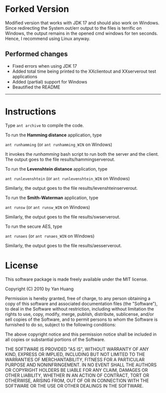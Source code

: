 # Forked Version
Modified version that works with JDK 17 and should also work on Windows.\
Since redirecting the System.out/err output to the files is terrific on Windows, the output remains in the
opened cmd windows for ten seconds.\
Hence, I recommend using Linux anyway.

## Performed changes
* Fixed errors when using JDK 17
* Added total time being printed to the XXclientout and XXserverout test applications
* Added (partial) support for Windows
* Beautified the README

---

# Instructions

Type `ant archive` to compile the code.

To run the **Hamming distance** application, type

`ant runhamming` (or `ant runhamming_WIN` on Windows)

It invokes the *runhamming* bash script to run both the server and the client.
The output goes to the file results/hammingserverout.

To run the **Levenshtein distance** application, type

`ant runlevenshtein` (or `ant runlevenshtein_WIN` on Windows)

Similarly, the output goes to the file results/levenshteinserverout.

To run the **Smith-Waterman** application, type

`ant runsw` (or `ant runsw_WIN` on Windows)

Similarly, the output goes to the file results/swserverout.

To run the secure AES, type

`ant runaes` (or `ant runaes_WIN` on Windows)

Similarly, the output goes to the file results/aesserverout.

# License

This software package is made freely available under the MIT license.

Copyright (C) 2010 by Yan Huang

Permission is hereby granted, free of charge, to any person obtaining a copy
of this software and associated documentation files (the "Software"), to deal
in the Software without restriction, including without limitation the rights
to use, copy, modify, merge, publish, distribute, sublicense, and/or sell
copies of the Software, and to permit persons to whom the Software is
furnished to do so, subject to the following conditions:

The above copyright notice and this permission notice shall be included in
all copies or substantial portions of the Software.

THE SOFTWARE IS PROVIDED "AS IS", WITHOUT WARRANTY OF ANY KIND, EXPRESS OR
IMPLIED, INCLUDING BUT NOT LIMITED TO THE WARRANTIES OF MERCHANTABILITY,
FITNESS FOR A PARTICULAR PURPOSE AND NONINFRINGEMENT. IN NO EVENT SHALL THE
AUTHORS OR COPYRIGHT HOLDERS BE LIABLE FOR ANY CLAIM, DAMAGES OR OTHER
LIABILITY, WHETHER IN AN ACTION OF CONTRACT, TORT OR OTHERWISE, ARISING FROM,
OUT OF OR IN CONNECTION WITH THE SOFTWARE OR THE USE OR OTHER DEALINGS IN
THE SOFTWARE.
